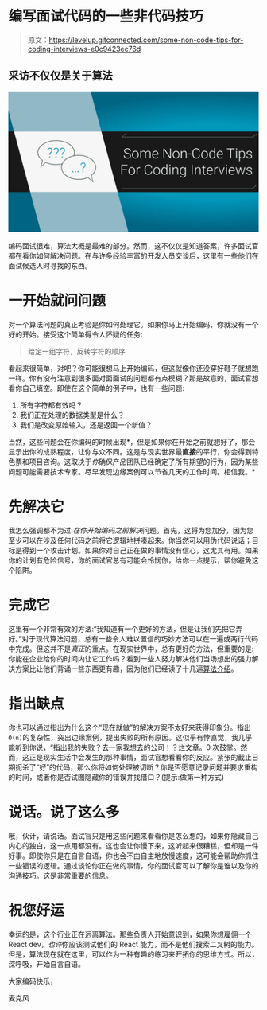 # 编写面试代码的一些非代码技巧

> 原文：<https://levelup.gitconnected.com/some-non-code-tips-for-coding-interviews-e0c9423ec76d>

## 采访不仅仅是关于算法

![](img/df6a4c1f1d9c4f3f9a7f6fbde6d98c6c.png)

编码面试很难，算法大概是最难的部分。然而，这不仅仅是知道答案，许多面试官都在看你如何解决问题。在与许多经验丰富的开发人员交谈后，这里有一些他们在面试候选人时寻找的东西。

# 一开始就问问题

对一个算法问题的真正考验是你如何处理它。如果你马上开始编码，你就没有一个好的开始。接受这个简单得令人怀疑的任务:

> 给定一组字符，反转字符的顺序

看起来很简单，对吧？你可能很想马上开始编码，但这就像你还没穿好鞋子就想跑一样。你有没有注意到很多面对面面试的问题都有点模糊？那是故意的，面试官想看你自己填空。即使在这个简单的例子中，也有一些问题:

1.  所有字符都有效吗？
2.  我们正在处理的数据类型是什么？
3.  我们是改变原始输入，还是返回一个新值？

当然，这些问题会在你编码的时候出现*，但是如果你在开始之前就想好了，那会显示出你的成熟程度，让你与众不同。这是与现实世界最**直接**的平行，你会得到特色票和项目咨询。这取决于*你*确保产品团队已经确定了所有期望的行为，因为某些问题可能需要技术专家。尽早发现边缘案例可以节省几天的工作时间。相信我。*

# 先解决它

我怎么强调都不为过:*在你开始编码之前解决*问题。首先，这将为您加分，因为您至少可以在涉及任何代码之前将它逻辑地拼凑起来。你当然可以用伪代码说话；目标是得到一个攻击计划。如果你对自己正在做的事情没有信心，这尤其有用。如果你的计划有危险信号，你的面试官总有可能会怜悯你，给你一点提示，帮你避免这个陷阱。

# 完成它

这里有一个非常有效的方法:“我知道有一个更好的方法，但是让我们先把它弄好。”对于现代算法问题，总有一些令人难以置信的巧妙方法可以在一遍或两行代码中完成。但这并不是*真正*的重点。在现实世界中，总有更好的方法，但重要的是:你能在企业给你的时间内让它工作吗？看到一些人努力解决他们当场想出的强力解决方案比让他们背诵一些东西更有趣，因为他们已经读了十几遍[算法介绍](https://orangeup.store/shop/orange/introduction-to-algorithms-the-mit-press-3rd-editionebook-pdf-version/?gclid=CjwKCAiAzJLzBRAZEiwAmZb0attuUw0yg2_50fh3ZN2BzeV9Y75Hqq6DwnMyQgnZWchMwwfGda3rExoCLb4QAvD_BwE)。

# 指出缺点

你也可以通过指出为什么这个“现在就做”的解决方案不太好来获得印象分。指出`O(n)`的复杂性，突出边缘案例，提出失败的所有原因。这似乎有悖直觉，我几乎能听到你说，“指出我的失败？去一家我想去的公司！？烂文章。0 次鼓掌。然而，这正是现实生活中会发生的那种事情，面试官想看看你的反应。紧张的截止日期扼杀了“好”的代码，那么你将如何处理被切断？你是否愿意记录问题并要求重构的时间，或者你是否试图隐藏你的错误并找借口？(提示:做第一种方式)

# 说话。说了这么多

哦，伙计，请说话。面试官只是用这些问题来看看你是怎么想的，如果你隐藏自己内心的独白，这一点用都没有。这也会让你慢下来，这听起来很糟糕，但却是一件好事。即使你只是在自言自语，你也会不由自主地放慢速度，这可能会帮助你抓住一些错误的逻辑。通过谈论你正在做的事情，你的面试官可以了解你是谁以及你的沟通技巧。这是非常重要的信息。

# 祝您好运

幸运的是，这个行业正在远离算法。那些负责人开始意识到，如果你想雇佣一个 React dev，*也许*你应该测试他们的 React 能力，而不是他们搜索二叉树的能力。但是，算法现在就在这里，可以作为一种有趣的练习来开拓你的思维方式。所以，深呼吸，开始自言自语。

大家编码快乐，

麦克风